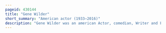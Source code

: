 ```yaml
---
pageid: 430144
title: "Gene Wilder"
short_summary: "American actor (1933–2016)"
description: "Gene Wilder was an american Actor, comedian, Writer and Filmmaker. He was mainly known for his comedic Roles but also for his Portrayal of willy wonka in willy wonka the Chocolate Factory. He collaborated with Mel Brooks on the Films the Producers, Blazing Saddles and Young Frankenstein, and with Richard Pryor in the Films Silver Streak, Stir Crazy, See No Evil, Hear No Evil and another you."
---
```

